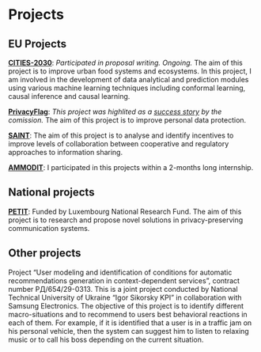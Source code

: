 # Projects

## EU Projects

[**CITIES-2030**](https://secan-lab.uni.lu/projects/eu-projects/400-cities2030): *Participated in proposal writing.* _Ongoing._ 
The aim of this project is to improve urban food systems and ecosystems.
In this project, I am involved in the development of data analytical and prediction modules using various machine learning techniques including conformal learning, causal 
inference and causal learning.

[**PrivacyFlag**](https://privacyflag.eu/): *This project was highlited as a 
[success story](https://digital-strategy.ec.europa.eu/en/news/privacy-flag-eu-funded-project-success-story) by the comission.*
The aim of this project is to improve personal data protection.

[**SAINT**](https://project-saint.eu/):
The aim of this project is to analyse and identify incentives to improve levels of collaboration between cooperative and regulatory approaches to information sharing.

[**AMMODIT**](https://cordis.europa.eu/project/id/645672):
I participated in this projects within a 2-months long internship.

## National projects

[**PETIT**](https://secan-lab.uni.lu/projects/national-funded-projects/58-petit): Funded by Luxembourg National Research Fund.
The aim of this project is to research and propose novel solutions in privacy-preserving communication systems.


## Other projects

Project “User modeling and identification of conditions for automatic recommendations generation in context-dependent services”, contract number РД/654/29-0313.
This is a joint project conducted by National Technical University of Ukraine “Igor Sikorsky KPI” in collaboration with Samsung Electronics.
The objective of this project is to identify different macro-situations and to recommend to users best behavioral reactions in each of them. 
For example, if it is identified that a user is in a traffic jam on his personal vehicle, then the system can suggest him to listen to relaxing music or 
to call his boss depending on the current situation.



